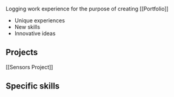 
Logging work experience for the purpose of creating [[Portfolio]]

- Unique experiences
- New skills
- Innovative ideas

## Projects
[[Sensors Project]]



## Specific skills
